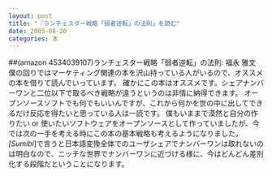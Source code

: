 ```yaml
---
layout: post
title: "『ランチェスター戦略「弱者逆転」の法則』を読む"
date: 2005-08-20
categories: 本
---
```

##(amazon 4534039107)ランチェスター戦略「弱者逆転」の法則: 福永 雅文
僕の回りではマーケティング関連の本を沢山持っている人がいるので、オススメの本を借りて読んでいっています。
確かにこの本はオススメです。シェアナンバーワンと二位以下で取るべき戦略が違うというのは非情に納得できます。
オープンソースソフトでも何でもいいんですが、これから何かを世の中に出してできるだけ反応を得たいと思っている人は一読です。
僕もいままで漠然と自分の作りたい or 使いたいソフトウェアをオープンソースとして作っていましたが、今では次の一手を考える時にこの本の基本戦略も考えるようになりました。
*[Sumibi*]で言うと日本語変換全体でのユーザシェアでナンバーワンは取れないのは明白なので、ニッチな世界でナンバーワンに近づける様に、今はどんどん差別化する段階だということになります。

